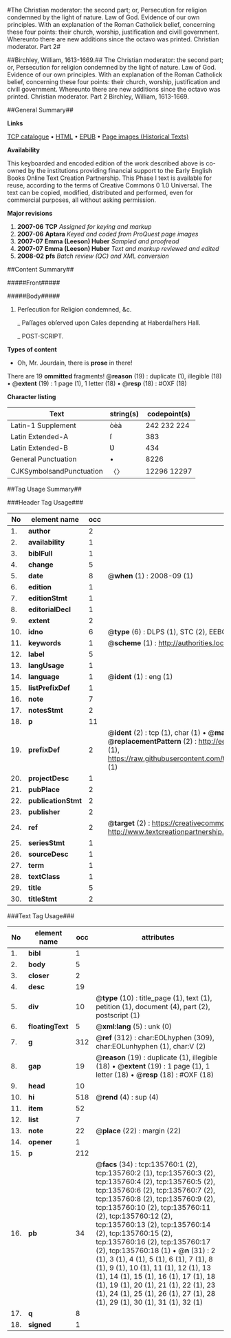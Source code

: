 #The Christian moderator: the second part; or, Persecution for religion condemned by the light of nature. Law of God. Evidence of our own principles. With an explanation of the Roman Catholick belief, concerning these four points: their church, worship, justification and civill government. Whereunto there are new additions since the octavo was printed. Christian moderator. Part 2#

##Birchley, William, 1613-1669.##
The Christian moderator: the second part; or, Persecution for religion condemned by the light of nature. Law of God. Evidence of our own principles. With an explanation of the Roman Catholick belief, concerning these four points: their church, worship, justification and civill government. Whereunto there are new additions since the octavo was printed.
Christian moderator. Part 2
Birchley, William, 1613-1669.

##General Summary##

**Links**

[TCP catalogue](http://www.ota.ox.ac.uk/tcp/)  • 
[HTML](http://tei.it.ox.ac.uk/tcp/Texts-HTML/free/A75/A75811.html)  • 
[EPUB](http://tei.it.ox.ac.uk/tcp/Texts-EPUB/free/A75/A75811.epub) • 
[Page images (Historical Texts)](https://data.historicaltexts.jisc.ac.uk/view?pubId=eebo-99897425e&pageId=eebo-99897425e-135760-1)

**Availability**

This keyboarded and encoded edition of the
	       work described above is co-owned by the institutions
	       providing financial support to the Early English Books
	       Online Text Creation Partnership. This Phase I text is
	       available for reuse, according to the terms of Creative
	       Commons 0 1.0 Universal. The text can be copied,
	       modified, distributed and performed, even for
	       commercial purposes, all without asking permission.

**Major revisions**

1. __2007-06__ __TCP__ *Assigned for keying and markup*
1. __2007-06__ __Aptara__ *Keyed and coded from ProQuest page images*
1. __2007-07__ __Emma (Leeson) Huber__ *Sampled and proofread*
1. __2007-07__ __Emma (Leeson) Huber__ *Text and markup reviewed and edited*
1. __2008-02__ __pfs__ *Batch review (QC) and XML conversion*

##Content Summary##

#####Front#####

#####Body#####

1. Perſecution for Religion condemned, &c.

    _ Paſſages obſerved upon Caſes depending at Haberdaſhers Hall.

    _ POST-SCRIPT.

**Types of content**

  * Oh, Mr. Jourdain, there is **prose** in there!

There are 19 **ommitted** fragments! 
 @__reason__ (19) : duplicate (1), illegible (18)  •  @__extent__ (19) : 1 page (1), 1 letter (18)  •  @__resp__ (18) : #OXF (18)

**Character listing**


|Text|string(s)|codepoint(s)|
|---|---|---|
|Latin-1 Supplement|òèà|242 232 224|
|Latin Extended-A|ſ|383|
|Latin Extended-B|Ʋ|434|
|General Punctuation|•|8226|
|CJKSymbolsandPunctuation|〈〉|12296 12297|

##Tag Usage Summary##

###Header Tag Usage###

|No|element name|occ|attributes|
|---|---|---|---|
|1.|__author__|2||
|2.|__availability__|1||
|3.|__biblFull__|1||
|4.|__change__|5||
|5.|__date__|8| @__when__ (1) : 2008-09 (1)|
|6.|__edition__|1||
|7.|__editionStmt__|1||
|8.|__editorialDecl__|1||
|9.|__extent__|2||
|10.|__idno__|6| @__type__ (6) : DLPS (1), STC (2), EEBO-CITATION (1), PROQUEST (1), VID (1)|
|11.|__keywords__|1| @__scheme__ (1) : http://authorities.loc.gov/ (1)|
|12.|__label__|5||
|13.|__langUsage__|1||
|14.|__language__|1| @__ident__ (1) : eng (1)|
|15.|__listPrefixDef__|1||
|16.|__note__|7||
|17.|__notesStmt__|2||
|18.|__p__|11||
|19.|__prefixDef__|2| @__ident__ (2) : tcp (1), char (1)  •  @__matchPattern__ (2) : ([0-9\-]+):([0-9IVX]+) (1), (.+) (1)  •  @__replacementPattern__ (2) : http://eebo.chadwyck.com/downloadtiff?vid=$1&page=$2 (1), https://raw.githubusercontent.com/textcreationpartnership/Texts/master/tcpchars.xml#$1 (1)|
|20.|__projectDesc__|1||
|21.|__pubPlace__|2||
|22.|__publicationStmt__|2||
|23.|__publisher__|2||
|24.|__ref__|2| @__target__ (2) : https://creativecommons.org/publicdomain/zero/1.0/ (1), http://www.textcreationpartnership.org/docs/. (1)|
|25.|__seriesStmt__|1||
|26.|__sourceDesc__|1||
|27.|__term__|1||
|28.|__textClass__|1||
|29.|__title__|5||
|30.|__titleStmt__|2||


###Text Tag Usage###

|No|element name|occ|attributes|
|---|---|---|---|
|1.|__bibl__|1||
|2.|__body__|5||
|3.|__closer__|2||
|4.|__desc__|19||
|5.|__div__|10| @__type__ (10) : title_page (1), text (1), petition (1), document (4), part (2), postscript (1)|
|6.|__floatingText__|5| @__xml:lang__ (5) : unk (0)|
|7.|__g__|312| @__ref__ (312) : char:EOLhyphen (309), char:EOLunhyphen (1), char:V (2)|
|8.|__gap__|19| @__reason__ (19) : duplicate (1), illegible (18)  •  @__extent__ (19) : 1 page (1), 1 letter (18)  •  @__resp__ (18) : #OXF (18)|
|9.|__head__|10||
|10.|__hi__|518| @__rend__ (4) : sup (4)|
|11.|__item__|52||
|12.|__list__|7||
|13.|__note__|22| @__place__ (22) : margin (22)|
|14.|__opener__|1||
|15.|__p__|212||
|16.|__pb__|34| @__facs__ (34) : tcp:135760:1 (2), tcp:135760:2 (1), tcp:135760:3 (2), tcp:135760:4 (2), tcp:135760:5 (2), tcp:135760:6 (2), tcp:135760:7 (2), tcp:135760:8 (2), tcp:135760:9 (2), tcp:135760:10 (2), tcp:135760:11 (2), tcp:135760:12 (2), tcp:135760:13 (2), tcp:135760:14 (2), tcp:135760:15 (2), tcp:135760:16 (2), tcp:135760:17 (2), tcp:135760:18 (1)  •  @__n__ (31) : 2 (1), 3 (1), 4 (1), 5 (1), 6 (1), 7 (1), 8 (1), 9 (1), 10 (1), 11 (1), 12 (1), 13 (1), 14 (1), 15 (1), 16 (1), 17 (1), 18 (1), 19 (1), 20 (1), 21 (1), 22 (1), 23 (1), 24 (1), 25 (1), 26 (1), 27 (1), 28 (1), 29 (1), 30 (1), 31 (1), 32 (1)|
|17.|__q__|8||
|18.|__signed__|1||
